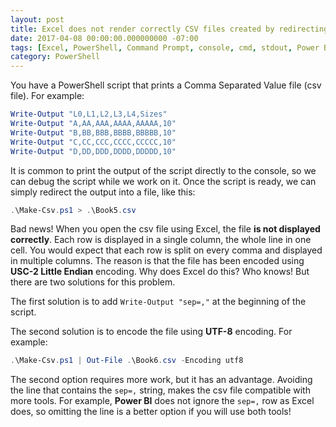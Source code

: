 ```yaml
---
layout: post
title: Excel does not render correctly CSV files created by redirecting the standard output of PowerShell or the Command Prompt
date: 2017-04-08 00:00:00.000000000 -07:00
tags: [Excel, PowerShell, Command Prompt, console, cmd, stdout, Power BI]
category: PowerShell
---
```


You have a PowerShell script that prints a Comma Separated Value file (csv file). For example:

```powershell
Write-Output "L0,L1,L2,L3,L4,Sizes"
Write-Output "A,AA,AAA,AAAA,AAAAA,10"
Write-Output "B,BB,BBB,BBBB,BBBBB,10"
Write-Output "C,CC,CCC,CCCC,CCCCC,10"
Write-Output "D,DD,DDD,DDDD,DDDDD,10"
```

It is common to print the output of the script directly to the console, so we can debug the script while we work on it. Once the script is ready, we can simply redirect the output into a file, like this:

```powershell
.\Make-Csv.ps1 > .\Book5.csv
```

Bad news! When you open the csv file using Excel, the file **is not displayed correctly**. Each row is displayed in a single column, the whole line in one cell. You would expect that each row is split on every comma and displayed in multiple columns. The reason is that the file has been encoded using **USC-2 Little Endian** encoding. Why does Excel do this? Who knows! But there are two solutions for this problem.

The first solution is to add `Write-Output "sep=,"` at the beginning of the script.

The second solution is to encode the file using **UTF-8** encoding. For example:

```powershell
.\Make-Csv.ps1 | Out-File .\Book6.csv -Encoding utf8
```

The second option requires more work, but it has an advantage. Avoiding the line that contains the `sep=,` string, makes the csv file compatible with more tools. For example, **Power BI** does not ignore the `sep=,` row as Excel does, so omitting the line is a better option if you will use both tools!
